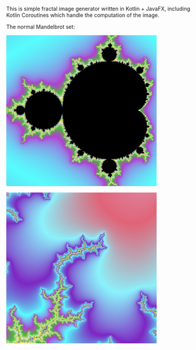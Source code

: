 This is simple fractal image generator written in Kotlin + JavaFX, including Kotlin Coroutines which handle the computation of the image.

The normal Mandelbrot set:

![Mandelbrot fractal](fractal1.png "Mandelbrot fractal")

![Zoomed fractal](fractal2.png "Zoomed fractal")